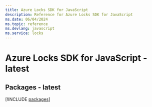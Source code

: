 ```yaml
---
title: Azure Locks SDK for JavaScript
description: Reference for Azure Locks SDK for JavaScript
ms.date: 06/04/2024
ms.topic: reference
ms.devlang: javascript
ms.service: locks
---
```

# Azure Locks SDK for JavaScript - latest
## Packages - latest
[!INCLUDE [packages](locks-index.md)]